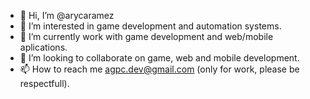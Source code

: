 - 👋 Hi, I’m @arycaramez
- 👀 I’m interested in game development and automation systems.
- 🌱 I’m currently work with game development and web/mobile aplications.
- 💞️ I’m looking to collaborate on game, web and mobile development.
- 📫 How to reach me agpc.dev@gmail.com (only for work, please be respectfull).

<!---
arycaramez/arycaramez is a ✨ special ✨ repository because its `README.md` (this file) appears on your GitHub profile.
You can click the Preview link to take a look at your changes.
--->
